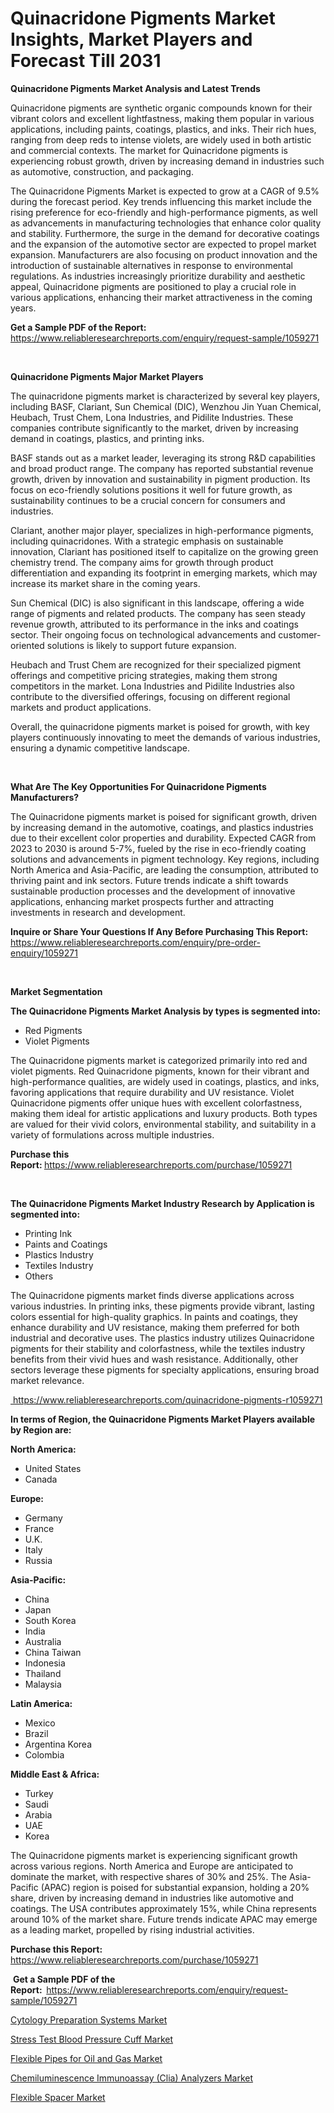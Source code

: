 <p><h1>Quinacridone Pigments Market Insights, Market Players and Forecast Till 2031</h1></p><p><strong>Quinacridone Pigments Market Analysis and Latest Trends</strong></p>
<p><p>Quinacridone pigments are synthetic organic compounds known for their vibrant colors and excellent lightfastness, making them popular in various applications, including paints, coatings, plastics, and inks. Their rich hues, ranging from deep reds to intense violets, are widely used in both artistic and commercial contexts. The market for Quinacridone pigments is experiencing robust growth, driven by increasing demand in industries such as automotive, construction, and packaging.</p><p>The Quinacridone Pigments Market is expected to grow at a CAGR of 9.5% during the forecast period. Key trends influencing this market include the rising preference for eco-friendly and high-performance pigments, as well as advancements in manufacturing technologies that enhance color quality and stability. Furthermore, the surge in the demand for decorative coatings and the expansion of the automotive sector are expected to propel market expansion. Manufacturers are also focusing on product innovation and the introduction of sustainable alternatives in response to environmental regulations. As industries increasingly prioritize durability and aesthetic appeal, Quinacridone pigments are positioned to play a crucial role in various applications, enhancing their market attractiveness in the coming years.</p></p>
<p><strong>Get a Sample PDF of the Report:&nbsp;</strong> <a href="https://www.reliableresearchreports.com/enquiry/request-sample/1059271?utm_campaign=37&utm_medium=2&utm_source=Github&utm_content=ia&utm_term=08112024&utm_id=quinacridone-pigments">https://www.reliableresearchreports.com/enquiry/request-sample/1059271</a></p>
<p>&nbsp;</p>
<p><strong>Quinacridone Pigments Major Market Players</strong></p>
<p><p>The quinacridone pigments market is characterized by several key players, including BASF, Clariant, Sun Chemical (DIC), Wenzhou Jin Yuan Chemical, Heubach, Trust Chem, Lona Industries, and Pidilite Industries. These companies contribute significantly to the market, driven by increasing demand in coatings, plastics, and printing inks.</p><p>BASF stands out as a market leader, leveraging its strong R&D capabilities and broad product range. The company has reported substantial revenue growth, driven by innovation and sustainability in pigment production. Its focus on eco-friendly solutions positions it well for future growth, as sustainability continues to be a crucial concern for consumers and industries.</p><p>Clariant, another major player, specializes in high-performance pigments, including quinacridones. With a strategic emphasis on sustainable innovation, Clariant has positioned itself to capitalize on the growing green chemistry trend. The company aims for growth through product differentiation and expanding its footprint in emerging markets, which may increase its market share in the coming years.</p><p>Sun Chemical (DIC) is also significant in this landscape, offering a wide range of pigments and related products. The company has seen steady revenue growth, attributed to its performance in the inks and coatings sector. Their ongoing focus on technological advancements and customer-oriented solutions is likely to support future expansion.</p><p>Heubach and Trust Chem are recognized for their specialized pigment offerings and competitive pricing strategies, making them strong competitors in the market. Lona Industries and Pidilite Industries also contribute to the diversified offerings, focusing on different regional markets and product applications. </p><p>Overall, the quinacridone pigments market is poised for growth, with key players continuously innovating to meet the demands of various industries, ensuring a dynamic competitive landscape.</p></p>
<p>&nbsp;</p>
<p><strong>What Are The Key Opportunities For Quinacridone Pigments Manufacturers?</strong></p>
<p><p>The Quinacridone pigments market is poised for significant growth, driven by increasing demand in the automotive, coatings, and plastics industries due to their excellent color properties and durability. Expected CAGR from 2023 to 2030 is around 5-7%, fueled by the rise in eco-friendly coating solutions and advancements in pigment technology. Key regions, including North America and Asia-Pacific, are leading the consumption, attributed to thriving paint and ink sectors. Future trends indicate a shift towards sustainable production processes and the development of innovative applications, enhancing market prospects further and attracting investments in research and development.</p></p>
<p><strong>Inquire or Share Your Questions If Any Before Purchasing This Report:</strong> <a href="https://www.reliableresearchreports.com/enquiry/pre-order-enquiry/1059271?utm_campaign=37&utm_medium=2&utm_source=Github&utm_content=ia&utm_term=08112024&utm_id=quinacridone-pigments">https://www.reliableresearchreports.com/enquiry/pre-order-enquiry/1059271</a></p>
<p>&nbsp;</p>
<p><strong>Market Segmentation</strong></p>
<p><strong>The Quinacridone Pigments Market Analysis by types is segmented into:</strong></p>
<p><ul><li>Red Pigments</li><li>Violet Pigments</li></ul></p>
<p><p>The Quinacridone pigments market is categorized primarily into red and violet pigments. Red Quinacridone pigments, known for their vibrant and high-performance qualities, are widely used in coatings, plastics, and inks, favoring applications that require durability and UV resistance. Violet Quinacridone pigments offer unique hues with excellent colorfastness, making them ideal for artistic applications and luxury products. Both types are valued for their vivid colors, environmental stability, and suitability in a variety of formulations across multiple industries.</p></p>
<p><strong>Purchase this Report:&nbsp;</strong><a href="https://www.reliableresearchreports.com/purchase/1059271?utm_campaign=37&utm_medium=2&utm_source=Github&utm_content=ia&utm_term=08112024&utm_id=quinacridone-pigments">https://www.reliableresearchreports.com/purchase/1059271</a></p>
<p>&nbsp;</p>
<p><strong>The Quinacridone Pigments Market Industry Research by Application is segmented into:</strong></p>
<p><ul><li>Printing Ink</li><li>Paints and Coatings</li><li>Plastics Industry</li><li>Textiles Industry</li><li>Others</li></ul></p>
<p><p>The Quinacridone pigments market finds diverse applications across various industries. In printing inks, these pigments provide vibrant, lasting colors essential for high-quality graphics. In paints and coatings, they enhance durability and UV resistance, making them preferred for both industrial and decorative uses. The plastics industry utilizes Quinacridone pigments for their stability and colorfastness, while the textiles industry benefits from their vivid hues and wash resistance. Additionally, other sectors leverage these pigments for specialty applications, ensuring broad market relevance.</p></p>
<p><a href="https://www.reliableresearchreports.com/quinacridone-pigments-r1059271?utm_campaign=37&utm_medium=2&utm_source=Github&utm_content=ia&utm_term=08112024&utm_id=quinacridone-pigments">&nbsp;https://www.reliableresearchreports.com/quinacridone-pigments-r1059271</a></p>
<p><strong>In terms of Region, the Quinacridone Pigments Market Players available by Region are:</strong></p>
<p>
    <p> <strong> North America: </strong>
        <ul>
            <li>United States</li>
            <li>Canada</li>
        </ul>
        </p> 
    <p> <strong> Europe: </strong>
        <ul>
            <li>Germany</li>
            <li>France</li>
            <li>U.K.</li>
            <li>Italy</li>
            <li>Russia</li>
        </ul>
        </p> 
    <p> <strong> Asia-Pacific: </strong>
        <ul>
            <li>China</li>
            <li>Japan</li>
            <li>South Korea</li>
            <li>India</li>
            <li>Australia</li>
            <li>China Taiwan</li>
            <li>Indonesia</li>
            <li>Thailand</li>
            <li>Malaysia</li>
        </ul>
        </p> 
    <p> <strong> Latin America: </strong>
        <ul>
            <li>Mexico</li>
            <li>Brazil</li>
            <li>Argentina Korea</li>
            <li>Colombia</li>
        </ul>
        </p> 
    <p> <strong> Middle East & Africa: </strong>
        <ul>
            <li>Turkey</li>
            <li>Saudi</li>
            <li>Arabia</li>
            <li>UAE</li>
            <li>Korea</li>
        </ul>
    </p>
    </p>
<p><p>The Quinacridone pigments market is experiencing significant growth across various regions. North America and Europe are anticipated to dominate the market, with respective shares of 30% and 25%. The Asia-Pacific (APAC) region is poised for substantial expansion, holding a 20% share, driven by increasing demand in industries like automotive and coatings. The USA contributes approximately 15%, while China represents around 10% of the market share. Future trends indicate APAC may emerge as a leading market, propelled by rising industrial activities.</p></p>
<p><strong>Purchase this Report: </strong><a href="https://www.reliableresearchreports.com/purchase/1059271?utm_campaign=37&utm_medium=2&utm_source=Github&utm_content=ia&utm_term=08112024&utm_id=quinacridone-pigments">https://www.reliableresearchreports.com/purchase/1059271</a></p>
<p>&nbsp;<strong>Get a Sample PDF of the Report:&nbsp;&nbsp;</strong><a href="https://www.reliableresearchreports.com/enquiry/request-sample/1059271?utm_campaign=37&utm_medium=2&utm_source=Github&utm_content=ia&utm_term=08112024&utm_id=quinacridone-pigments">https://www.reliableresearchreports.com/enquiry/request-sample/1059271</a></p>
<p><strong></strong></p>
<p><p><a href="https://issuu.com/reportprime-2/docs/cytology-preparation-systems-market_d7b06921bc9de9?utm_campaign=37&utm_medium=2&utm_source=Github&utm_content=ia&utm_term=08112024&utm_id=quinacridone-pigments">Cytology Preparation Systems Market</a></p><p><a href="https://issuu.com/reportprime-2/docs/stress-test-blood-pressure-cuff-mar_381b2e432a86a9?utm_campaign=37&utm_medium=2&utm_source=Github&utm_content=ia&utm_term=08112024&utm_id=quinacridone-pigments">Stress Test Blood Pressure Cuff Market</a></p><p><a href="https://github.com/AngelaWalsh696/Market-Research-Report-List-1/blob/main/flexible-pipes-for-oil-and-gas-market.md?utm_campaign=37&utm_medium=2&utm_source=Github&utm_content=ia&utm_term=08112024&utm_id=quinacridone-pigments">Flexible Pipes for Oil and Gas Market</a></p><p><a href="https://issuu.com/reportprime-2/docs/chemiluminescence-immunoassay-clia-_18da78bc90b9d8?utm_campaign=37&utm_medium=2&utm_source=Github&utm_content=ia&utm_term=08112024&utm_id=quinacridone-pigments">Chemiluminescence Immunoassay (Clia) Analyzers Market</a></p><p><a href="https://github.com/GRUBBSCHARLES/Market-Research-Report-List-1/blob/main/flexible-spacer-market.md?utm_campaign=37&utm_medium=2&utm_source=Github&utm_content=ia&utm_term=08112024&utm_id=quinacridone-pigments">Flexible Spacer Market</a></p></p>